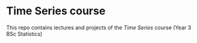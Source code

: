 # Time Series course
This repo contains lectures and projects of the *Time Series* course (Year 3 BSc Statistics)
